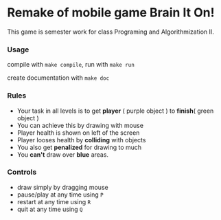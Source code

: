 # Remake of mobile game Brain It On!
 This game is semester work for class Programing and Algorithmization II.

### Usage
compile with `make compile`,
run with `make run`

create documentation with `make doc`

### Rules
- Your task in all levels is to get **player**
( purple object ) to **finish**( green object )
- You can achieve this by drawing with mouse
- Player health is shown on left of the screen
- Player looses health by **colliding** with objects
- You also get **penalized** for drawing to much
- You **can't** draw over **blue** areas.

### Controls
- draw simply by dragging mouse
- pause/play at any time using `P`
- restart at any time using `R`
- quit at any time using `Q`
